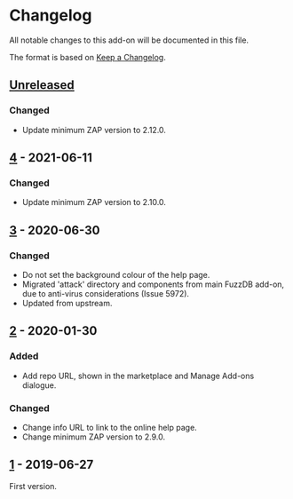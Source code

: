 # Changelog
All notable changes to this add-on will be documented in this file.

The format is based on [Keep a Changelog](https://keepachangelog.com/en/1.0.0/).

## [Unreleased]
### Changed
- Update minimum ZAP version to 2.12.0.

## [4] - 2021-06-11
### Changed
- Update minimum ZAP version to 2.10.0.

## [3] - 2020-06-30
### Changed
- Do not set the background colour of the help page.
- Migrated 'attack' directory and components from main FuzzDB add-on, due to anti-virus considerations (Issue 5972).
- Updated from upstream.

## [2] - 2020-01-30
### Added
 - Add repo URL, shown in the marketplace and Manage Add-ons dialogue.

### Changed
 - Change info URL to link to the online help page.
 - Change minimum ZAP version to 2.9.0.

## [1] - 2019-06-27

First version.

[Unreleased]: https://github.com/zaproxy/fuzzdb-offensive/compare/v4...HEAD
[4]: https://github.com/zaproxy/fuzzdb-offensive/compare/v3...v4
[3]: https://github.com/zaproxy/fuzzdb-offensive/compare/v2...v3
[2]: https://github.com/zaproxy/fuzzdb-offensive/compare/v1...v2
[1]: https://github.com/zaproxy/fuzzdb-offensive/releases/v1
